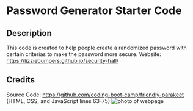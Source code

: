 # Password Generator Starter Code

## Description

This code is created to help people create a randomized password with certain criterias to make the password more secure.
Website: https://lizziebumpers.github.io/security-hall/

## Credits

Source Code: https://github.com/coding-boot-camp/friendly-parakeet (HTML, CSS, and JavaScript lines 63-75)
![photo of webpage](https://github.com/lizziebumpers/security-hall/assets/143956760/9f6ac800-56fd-498b-b570-e145525cd362)